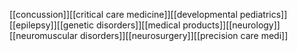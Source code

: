 [[concussion]][[critical care medicine]][[developmental pediatrics]][[epilepsy]][[genetic disorders]][[medical products]][[neurology]][[neuromuscular disorders]][[neurosurgery]][[precision care medi]]